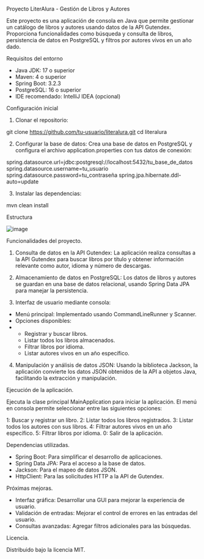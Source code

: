 Proyecto LiterAlura - Gestión de Libros y Autores

Este proyecto es una aplicación de consola en Java que permite gestionar un catálogo de libros y autores usando datos de la API Gutendex. Proporciona funcionalidades como búsqueda y consulta de libros, persistencia de datos en PostgreSQL y filtros por autores vivos en un año dado.

Requisitos del entorno
* Java JDK: 17 o superior
* Maven: 4 o superior
* Spring Boot: 3.2.3
* PostgreSQL: 16 o superior
* IDE recomendado: IntelliJ IDEA (opcional)

Configuración inicial

1. Clonar el repositorio:
   
git clone https://github.com/tu-usuario/literalura.git
cd literalura

2. Configurar la base de datos: Crea una base de datos en PostgreSQL y configura el archivo application.properties con tus datos de conexión:

spring.datasource.url=jdbc:postgresql://localhost:5432/tu_base_de_datos
spring.datasource.username=tu_usuario
spring.datasource.password=tu_contraseña
spring.jpa.hibernate.ddl-auto=update

3. Instalar las dependencias:
   
mvn clean install

Estructura

![image](https://github.com/user-attachments/assets/67a08e12-f2ed-4ddc-8d8c-fee340688511)



Funcionalidades del proyecto.

1. Consulta de datos en la API Gutendex: La aplicación realiza consultas a la API Gutendex para buscar libros por título y obtener información relevante como autor, idioma y número de descargas.

2. Almacenamiento de datos en PostgreSQL: Los datos de libros y autores se guardan en una base de datos relacional, usando Spring Data JPA para manejar la persistencia.

3. Interfaz de usuario mediante consola:

* Menú principal: Implementado usando CommandLineRunner y Scanner.
* Opciones disponibles:
* 
  - Registrar y buscar libros.
  - Listar todos los libros almacenados.
  - Filtrar libros por idioma.
  - Listar autores vivos en un año específico.
    
4.  Manipulación y análisis de datos JSON: Usando la biblioteca Jackson, la aplicación convierte los datos JSON obtenidos de la API a objetos Java, facilitando la extracción y manipulación.

Ejecución de la aplicación.

Ejecuta la clase principal MainApplication para iniciar la aplicación. El menú en consola permite seleccionar entre las siguientes opciones:

1: Buscar y registrar un libro.
2: Listar todos los libros registrados.
3: Listar todos los autores con sus libros.
4: Filtrar autores vivos en un año específico.
5: Filtrar libros por idioma.
0: Salir de la aplicación.

Dependencias utilizadas.

* Spring Boot: Para simplificar el desarrollo de aplicaciones.
* Spring Data JPA: Para el acceso a la base de datos.
* Jackson: Para el mapeo de datos JSON.
* HttpClient: Para las solicitudes HTTP a la API de Gutendex.

Próximas mejoras.

* Interfaz gráfica: Desarrollar una GUI para mejorar la experiencia de usuario.
* Validación de entradas: Mejorar el control de errores en las entradas del usuario.
* Consultas avanzadas: Agregar filtros adicionales para las búsquedas.
  
Licencia.

Distribuido bajo la licencia MIT.



